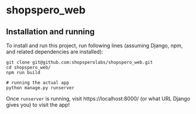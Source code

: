 # shopspero_web

## Installation and running

To install and run this project, run following lines (assuming Django, npm, and related dependencies are installed):
```
git clone git@github.com:shopsperolabs/shopspero_web.git
cd shopspero_web/
npm run build

# running the actual app
python manage.py runserver
```
Once `runserver` is running, visit https://localhost:8000/ (or what URL Django gives you) to visit the app!
